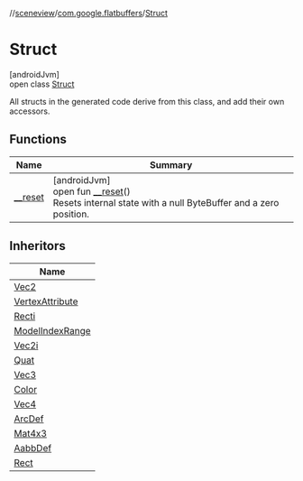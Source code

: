 //[sceneview](../../../index.md)/[com.google.flatbuffers](../index.md)/[Struct](index.md)

# Struct

[androidJvm]\
open class [Struct](index.md)

All structs in the generated code derive from this class, and add their own accessors.

## Functions

| Name | Summary |
|---|---|
| [__reset](__reset.md) | [androidJvm]<br>open fun [__reset](__reset.md)()<br>Resets internal state with a null ByteBuffer and a zero position. |

## Inheritors

| Name |
|---|
| [Vec2](../../com.google.ar.sceneform.lullmodel/-vec2/index.md) |
| [VertexAttribute](../../com.google.ar.sceneform.lullmodel/-vertex-attribute/index.md) |
| [Recti](../../com.google.ar.sceneform.lullmodel/-recti/index.md) |
| [ModelIndexRange](../../com.google.ar.sceneform.lullmodel/-model-index-range/index.md) |
| [Vec2i](../../com.google.ar.sceneform.lullmodel/-vec2i/index.md) |
| [Quat](../../com.google.ar.sceneform.lullmodel/-quat/index.md) |
| [Vec3](../../com.google.ar.sceneform.lullmodel/-vec3/index.md) |
| [Color](../../com.google.ar.sceneform.lullmodel/-color/index.md) |
| [Vec4](../../com.google.ar.sceneform.lullmodel/-vec4/index.md) |
| [ArcDef](../../com.google.ar.sceneform.lullmodel/-arc-def/index.md) |
| [Mat4x3](../../com.google.ar.sceneform.lullmodel/-mat4x3/index.md) |
| [AabbDef](../../com.google.ar.sceneform.lullmodel/-aabb-def/index.md) |
| [Rect](../../com.google.ar.sceneform.lullmodel/-rect/index.md) |
